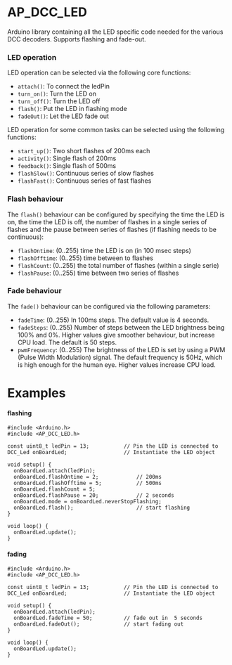 # AP_DCC_LED #

Arduino library containing all the LED specific code needed for the various DCC decoders. Supports flashing and fade-out.

### LED operation ###
LED operation can be selected via the following core functions:
- `attach()`: To connect the ledPin
- `turn_on()`: Turn the LED on
- `turn_off()`: Turn the LED off
- `flash()`: Put the LED in flashing mode
- `fadeOut()`: Let the LED fade out

LED operation for some common tasks can be selected using the following functions:
- `start_up()`: Two short flashes of 200ms each
- `activity()`: Single flash of 200ms
- `feedback()`: Single flash of 500ms
- `flashSlow()`: Continuous series of slow flashes
- `flashFast()`: Continuous series of fast flashes

### Flash behaviour ###
The `flash()` behaviour can be configured by specifying the time the LED is on, the time the LED is off, the number of flashes in a single series of flashes and the pause between series of flashes (if flashing needs to be continuous):
- `flashOntime`:  (0..255) time the LED is on (in 100 msec steps)
- `flashOfftime`: (0..255) time between to flashes
- `flashCount`: (0..255) the total number of flashes (within a single serie)
- `flashPause`: (0..255) time between two series of flashes

### Fade behaviour ###
The `fade()` behaviour can be configured via the following parameters:
- `fadeTime`:  (0..255) In 100ms steps. The default value is 4 seconds.
- `fadeSteps`: (0..255) Number of steps between the LED brightness being 100% and 0%. Higher values give smoother behaviour, but increase CPU load. The default is 50 steps.
- `pwmFrequency`: (0..255) The brightness of the LED is set by using a PWM (Pulse Width Modulation) signal. The default frequency is 50Hz, which is high enough for the human eye. Higher values increase CPU load.

# Examples #
#### flashing ####
````
#include <Arduino.h>
#include <AP_DCC_LED.h>

const uint8_t ledPin = 13;           // Pin the LED is connected to
DCC_Led onBoardLed;                  // Instantiate the LED object

void setup() {
  onBoardLed.attach(ledPin);
  onBoardLed.flashOntime = 2;            // 200ms
  onBoardLed.flashOfftime = 5;           // 500ms
  onBoardLed.flashCount = 5;
  onBoardLed.flashPause = 20;            // 2 seconds
  onBoardLed.mode = onBoardLed.neverStopFlashing;   
  onBoardLed.flash();                    // start flashing
}

void loop() {
  onBoardLed.update();
}
````

#### fading ####
````
#include <Arduino.h>
#include <AP_DCC_LED.h>

const uint8_t ledPin = 13;           // Pin the LED is connected to
DCC_Led onBoardLed;                  // Instantiate the LED object

void setup() {
  onBoardLed.attach(ledPin);
  onBoardLed.fadeTime = 50;          // fade out in  5 seconds
  onBoardLed.fadeOut();              // start fading out
}

void loop() {
  onBoardLed.update();
}
````
